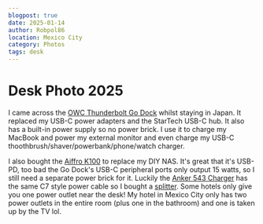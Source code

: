 ```yaml
---
blogpost: true
date: 2025-01-14
author: Robpol86
location: Mexico City
category: Photos
tags: desk
---
```


# Desk Photo 2025

I came across the [OWC Thunderbolt Go Dock](https://www.owc.com/solutions/thunderbolt-go-dock) whilst staying in Japan. It
replaced my USB-C power adapters and the StarTech USB-C hub. It also has a built-in power supply so no power brick. I use it
to charge my MacBook and power my external monitor and even charge my USB-C thoothbrush/shaver/powerbank/phone/watch charger.

I also bought the [Aiffro K100](https://www.aiffro.com/products/all-ssd-nas-k100) to replace my DIY NAS. It's great that it's
USB-PD, too bad the Go Dock's USB-C peripheral ports only output 15 watts, so I still need a separate power brick for it.
Luckily the [Anker 543 Charger](https://www.anker.com/products/a2046) has the same C7 style power cable so I bought a
[splitter](https://www.amazon.com/dp/B07QGZKQRX). Some hotels only give you one power outlet near the desk! My hotel in
Mexico City only has two power outlets in the entire room (plus one in the bathroom) and one is taken up by the TV lol.

```{imgur-image} yhRUkt4
```
